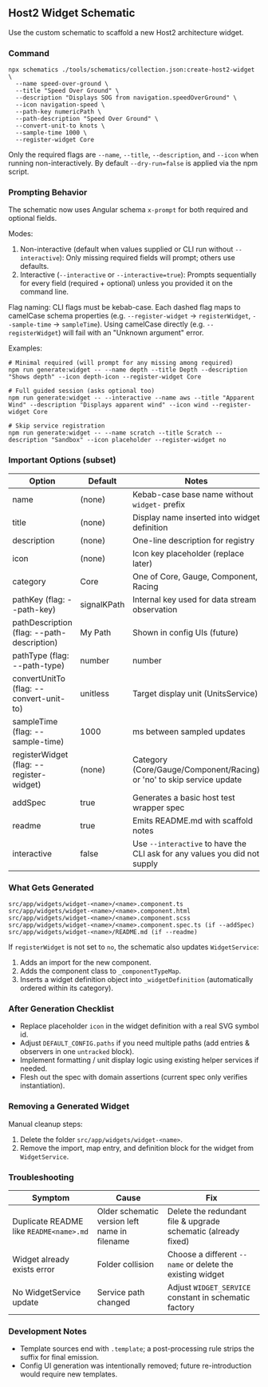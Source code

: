 ## Host2 Widget Schematic

Use the custom schematic to scaffold a new Host2 architecture widget.

### Command

```
npx schematics ./tools/schematics/collection.json:create-host2-widget \
  --name speed-over-ground \
  --title "Speed Over Ground" \
  --description "Displays SOG from navigation.speedOverGround" \
  --icon navigation-speed \
  --path-key numericPath \
  --path-description "Speed Over Ground" \
  --convert-unit-to knots \
  --sample-time 1000 \
  --register-widget Core
```

Only the required flags are `--name`, `--title`, `--description`, and `--icon` when running non-interactively. By default `--dry-run=false` is applied via the npm script.

### Prompting Behavior

The schematic now uses Angular schema `x-prompt` for both required and optional fields.

Modes:
1. Non-interactive (default when values supplied or CLI run without `--interactive`): Only missing required fields will prompt; others use defaults.
2. Interactive (`--interactive` or `--interactive=true`): Prompts sequentially for every field (required + optional) unless you provided it on the command line.

Flag naming: CLI flags must be kebab-case. Each dashed flag maps to camelCase schema properties (e.g. `--register-widget` → `registerWidget`, `--sample-time` → `sampleTime`). Using camelCase directly (e.g. `--registerWidget`) will fail with an "Unknown argument" error.

Examples:
```
# Minimal required (will prompt for any missing among required)
npm run generate:widget -- --name depth --title Depth --description "Shows depth" --icon depth-icon --register-widget Core

# Full guided session (asks optional too)
npm run generate:widget -- --interactive --name aws --title "Apparent Wind" --description "Displays apparent wind" --icon wind --register-widget Core

# Skip service registration
npm run generate:widget -- --name scratch --title Scratch --description "Sandbox" --icon placeholder --register-widget no
```

### Important Options (subset)

| Option | Default | Notes |
| ------ | ------- | ----- |
| name | (none) | Kebab-case base name without `widget-` prefix |
| title | (none) | Display name inserted into widget definition |
| description | (none) | One-line description for registry |
| icon | (none) | Icon key placeholder (replace later) |
| category | Core | One of Core, Gauge, Component, Racing |
| pathKey (flag: --path-key) | signalKPath | Internal key used for data stream observation |
| pathDescription (flag: --path-description) | My Path | Shown in config UIs (future) |
| pathType (flag: --path-type) | number | number|string|boolean|Date |
| convertUnitTo (flag: --convert-unit-to) | unitless | Target display unit (UnitsService) |
| sampleTime (flag: --sample-time) | 1000 | ms between sampled updates |
| registerWidget (flag: --register-widget) | (none) | Category (Core/Gauge/Component/Racing) or 'no' to skip service update |
| addSpec | true | Generates a basic host test wrapper spec |
| readme | true | Emits README.md with scaffold notes |
| interactive | false | Use `--interactive` to have the CLI ask for any values you did not supply |

### What Gets Generated

```
src/app/widgets/widget-<name>/<name>.component.ts
src/app/widgets/widget-<name>/<name>.component.html
src/app/widgets/widget-<name>/<name>.component.scss
src/app/widgets/widget-<name>/<name>.component.spec.ts (if --addSpec)
src/app/widgets/widget-<name>/README.md (if --readme)
```

If `registerWidget` is not set to `no`, the schematic also updates `WidgetService`:
1. Adds an import for the new component.
2. Adds the component class to `_componentTypeMap`.
3. Inserts a widget definition object into `_widgetDefinition` (automatically ordered within its category).

### After Generation Checklist

- Replace placeholder `icon` in the widget definition with a real SVG symbol id.
- Adjust `DEFAULT_CONFIG.paths` if you need multiple paths (add entries & observers in one `untracked` block).
- Implement formatting / unit display logic using existing helper services if needed.
- Flesh out the spec with domain assertions (current spec only verifies instantiation).

### Removing a Generated Widget

Manual cleanup steps:
1. Delete the folder `src/app/widgets/widget-<name>`.
2. Remove the import, map entry, and definition block for the widget from `WidgetService`.

### Troubleshooting

| Symptom | Cause | Fix |
| ------- | ----- | --- |
| Duplicate README like `README<name>.md` | Older schematic version left name in filename | Delete the redundant file & upgrade schematic (already fixed) |
| Widget already exists error | Folder collision | Choose a different `--name` or delete the existing widget |
| No WidgetService update | Service path changed | Adjust `WIDGET_SERVICE` constant in schematic factory |

### Development Notes

- Template sources end with `.template`; a post-processing rule strips the suffix for final emission.
- Config UI generation was intentionally removed; future re-introduction would require new templates.

